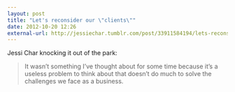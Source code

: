 ```yaml
---
layout: post
title: "Let's reconsider our \"clients\""
date: 2012-10-20 12:26
external-url: http://jessiechar.tumblr.com/post/33911584194/lets-reconsider-our-clients
---
```


Jessi Char knocking it out of the park:

> It wasn’t something I’ve thought about for some time because it’s a useless problem to think about that doesn’t do much to solve the challenges we face as a business.